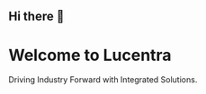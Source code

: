 ## Hi there 👋
<!DOCTYPE html>
<html>
<head>
  <title>Lucentra Investments (Private) Limited</title>
</head>
<body>
  <h1>Welcome to Lucentra</h1>
  <p>Driving Industry Forward with Integrated Solutions.</p>
</body>
</html>

